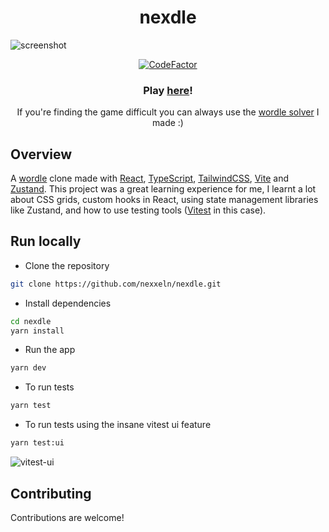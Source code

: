 <h1 align="center">nexdle</h1>

![screenshot](https://github.com/nexxeln/nexdle/blob/main/images/new-screenshot.png?raw=true)

<p align="center"><a href="https://www.codefactor.io/repository/github/nexxeln/nexdle"><img src="https://www.codefactor.io/repository/github/nexxeln/nexdle/badge" alt="CodeFactor" /></a></p>
<h3 align="center">Play <a href="https://nexxeln.github.io/nexdle/">here</a>!</h3>
<p align="center">If you're finding the game difficult you can always use the <a href="https://github.com/nexxeln/wordle-solver">wordle solver</a> I made :)</p>

## Overview

A [wordle](https://www.nytimes.com/games/wordle/index.html) clone made with [React](https://reactjs.org/), [TypeScript](https://www.typescriptlang.org/), [TailwindCSS](https://tailwindcss.com/), [Vite](https://vitejs.dev/) and [Zustand](https://github.com/pmndrs/zustand). This project was a great learning experience for me, I learnt a lot about CSS grids, custom hooks in React, using state management libraries like Zustand, and how to use testing tools ([Vitest](https://vitest.dev/) in this case).

## Run locally

- Clone the repository

```bash
git clone https://github.com/nexxeln/nexdle.git
```

- Install dependencies

```bash
cd nexdle
yarn install
```

- Run the app

```bash
yarn dev
```

- To run tests

```bash
yarn test
```

- To run tests using the insane vitest ui feature

```bash
yarn test:ui
```
![vitest-ui](https://github.com/nexxeln/nexdle/blob/main/images/Code_Vyzc5YbawL.gif?raw=true)


## Contributing

Contributions are welcome!
